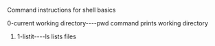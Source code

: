Command instructions for shell basics

 0-current working directory----pwd command prints working directory

1. 1-listit----ls lists files
